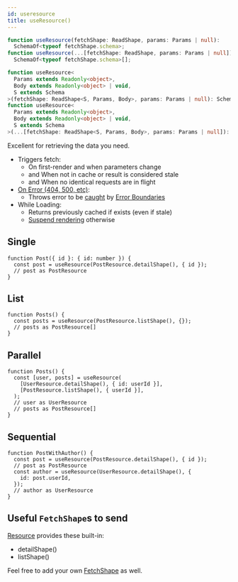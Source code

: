 ```yaml
---
id: useresource
title: useResource()
---
```


<!--DOCUSAURUS_CODE_TABS-->
<!--Type-->

```typescript
function useResource(fetchShape: ReadShape, params: Params | null):
  SchemaOf<typeof fetchShape.schema>;
function useResource(...[fetchShape: ReadShape, params: Params | null]):
  SchemaOf<typeof fetchShape.schema>[];
```

<!--With Generics-->

```typescript
function useResource<
  Params extends Readonly<object>,
  Body extends Readonly<object> | void,
  S extends Schema
>(fetchShape: ReadShape<S, Params, Body>, params: Params | null): SchemaOf<S>;
function useResource<
  Params extends Readonly<object>,
  Body extends Readonly<object> | void,
  S extends Schema
>(...[fetchShape: ReadShape<S, Params, Body>, params: Params | null]): SchemaOf<S>[];
```

<!--END_DOCUSAURUS_CODE_TABS-->

Excellent for retrieving the data you need.

- Triggers fetch:
  - On first-render and when parameters change
  - and When not in cache or result is considered stale
  - and When no identical requests are in flight
- [On Error (404, 500, etc)](https://www.restapitutorial.com/httpstatuscodes.html):
  - Throws error to be [caught](../guides/network-errors.md) by [Error Boundaries](https://reactjs.org/docs/error-boundaries.html)
- While Loading:
  - Returns previously cached if exists (even if stale)
  - [Suspend rendering](../guides/loading-state.md) otherwise

## Single

```tsx
function Post({ id }: { id: number }) {
  const post = useResource(PostResource.detailShape(), { id });
  // post as PostResource
}
```

## List

```tsx
function Posts() {
  const posts = useResource(PostResource.listShape(), {});
  // posts as PostResource[]
}
```

## Parallel

```tsx
function Posts() {
  const [user, posts] = useResource(
    [UserResource.detailShape(), { id: userId }],
    [PostResource.listShape(), { userId }],
  );
  // user as UserResource
  // posts as PostResource[]
}
```

## Sequential

```tsx
function PostWithAuthor() {
  const post = useResource(PostResource.detailShape(), { id });
  // post as PostResource
  const author = useResource(UserResource.detailShape(), {
    id: post.userId,
  });
  // author as UserResource
}
```

## Useful `FetchShape`s to send

[Resource](./Resource.md#provided-and-overridable-methods) provides these built-in:

- detailShape()
- listShape()

Feel free to add your own [FetchShape](./FetchShape.md) as well.
